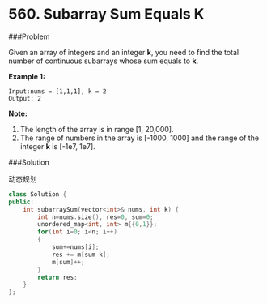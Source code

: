 # 560. Subarray Sum Equals K

###Problem

Given an array of integers and an integer **k**, you need to find the total number of continuous subarrays whose sum equals to **k**.

**Example 1:**

```
Input:nums = [1,1,1], k = 2
Output: 2
```



**Note:**

1. The length of the array is in range [1, 20,000].
2. The range of numbers in the array is [-1000, 1000] and the range of the integer **k** is [-1e7, 1e7].

###Solution

动态规划

```c++
class Solution {
public:
    int subarraySum(vector<int>& nums, int k) {
        int n=nums.size(), res=0, sum=0;
        unordered_map<int, int> m{{0,1}};
        for(int i=0; i<n; i++)
        {
            sum+=nums[i];
            res += m[sum-k];
            m[sum]++;
        }
        return res;
    }
};
```

